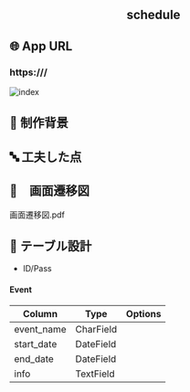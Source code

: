 <h2 align="center">schedule</h2>

## 🌐 App URL

### **https:///**  

![index](https://)

## 📝 制作背景

## 🔤 工夫した点

## 🔁　画面遷移図
画面遷移図.pdf

## 📖 テーブル設計
- ID/Pass

#### Event
| Column     | Type      | Options     |
| -----------| ----------| ----------- |
| event_name | CharField |             |
| start_date | DateField |             |
| end_date   | DateField |             |
| info       | TextField |             |